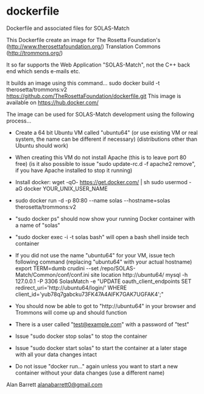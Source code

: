 # dockerfile
Dockerfile and associated files for SOLAS-Match

This Dockerfile create an image for The Rosetta Foundation's (http://www.therosettafoundation.org/)
Translation Commons (http://trommons.org/)

It so far supports the Web Application "SOLAS-Match", not the C++ back end which sends e-mails etc.

It builds an image using this command...
sudo docker build -t therosetta/trommons:v2 https://github.com/TheRosettaFoundation/dockerfile.git
This image is available on https://hub.docker.com/

The image can be used for SOLAS-Match development using the following process...

* Create a 64 bit Ubuntu VM called "ubuntu64" (or use existing VM or real system, the name can be different if necessary)
(distributions other than Ubuntu should work)

* When creating this VM do not install Apache (this is to leave port 80 free)
(is it also possible to issue "sudo update-rc.d -f apache2 remove", if you have Apache installed to stop it running)

* Install docker:
wget -qO- https://get.docker.com/ | sh
sudo usermod -aG docker YOUR_UNIX_USER_NAME

* sudo docker run -d -p 80:80 --name solas --hostname=solas therosetta/trommons:v2

* "sudo docker ps" should now show your running Docker container with a name of "solas"

* "sudo docker exec -i -t solas bash" will open a bash shell inside tech container

* If you did not use the name "ubuntu64" for your VM, issue tech following command (replacing "ubuntu64" with your actual hostname)
export TERM=dumb
crudini --set /repo/SOLAS-Match/Common/conf/conf.ini site location http://ubuntu64/
mysql -h 127.0.0.1 -P 3306 SolasMatch -e "UPDATE oauth_client_endpoints SET redirect_uri='http://ubuntu64/login/' WHERE client_id='yub78q7gabcku73FK47A4AIFK7GAK7UGFAK4';"

* You should now be able to got to "http://ubuntu64" in your browser and Trommons will come up and should function

* There is a user called "test@example.com" with a password of "test"

* Issue "sudo docker stop solas" to stop the container

* Issue "sudo docker start solas" to start the container at a later stage with all your data changes intact

* Do not issue "docker run..." again unless you want to start a new container without your data changes (use a different name)

Alan Barrett
alanabarrett0@gmail.com